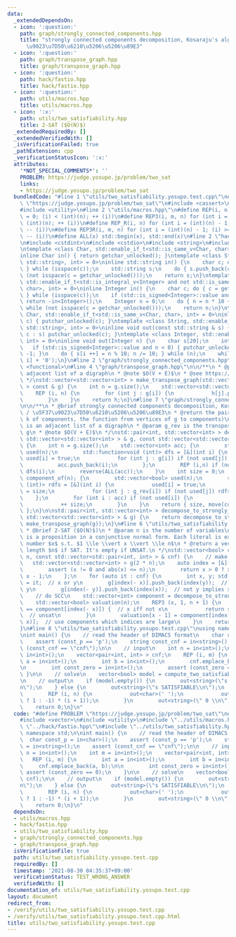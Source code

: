 ```yaml
---
data:
  _extendedDependsOn:
  - icon: ':question:'
    path: graph/strongly_connected_components.hpp
    title: "strongly connected components decomposition, Kosaraju's algorithm / \u5F37\
      \u9023\u7D50\u6210\u5206\u5206\u89E3"
  - icon: ':question:'
    path: graph/transpose_graph.hpp
    title: graph/transpose_graph.hpp
  - icon: ':question:'
    path: hack/fastio.hpp
    title: hack/fastio.hpp
  - icon: ':question:'
    path: utils/macros.hpp
    title: utils/macros.hpp
  - icon: ':x:'
    path: utils/two_satisfiability.hpp
    title: 2-SAT ($O(N)$)
  _extendedRequiredBy: []
  _extendedVerifiedWith: []
  _isVerificationFailed: true
  _pathExtension: cpp
  _verificationStatusIcon: ':x:'
  attributes:
    '*NOT_SPECIAL_COMMENTS*': ''
    PROBLEM: https://judge.yosupo.jp/problem/two_sat
    links:
    - https://judge.yosupo.jp/problem/two_sat
  bundledCode: "#line 1 \"utils/two_satisfiability.yosupo.test.cpp\"\n#define PROBLEM\
    \ \"https://judge.yosupo.jp/problem/two_sat\"\n#include <cassert>\n#include <vector>\n\
    #include <utility>\n#line 2 \"utils/macros.hpp\"\n#define REP(i, n) for (int i\
    \ = 0; (i) < (int)(n); ++ (i))\n#define REP3(i, m, n) for (int i = (m); (i) <\
    \ (int)(n); ++ (i))\n#define REP_R(i, n) for (int i = (int)(n) - 1; (i) >= 0;\
    \ -- (i))\n#define REP3R(i, m, n) for (int i = (int)(n) - 1; (i) >= (int)(m);\
    \ -- (i))\n#define ALL(x) std::begin(x), std::end(x)\n#line 2 \"hack/fastio.hpp\"\
    \n#include <cstdint>\n#include <cstdio>\n#include <string>\n#include <type_traits>\n\
    \ntemplate <class Char, std::enable_if_t<std::is_same_v<Char, char>, int> = 0>\n\
    inline Char in() { return getchar_unlocked(); }\ntemplate <class String, std::enable_if_t<std::is_same_v<String,\
    \ std::string>, int> = 0>\ninline std::string in() {\n    char c; do { c = getchar_unlocked();\
    \ } while (isspace(c));\n    std::string s;\n    do { s.push_back(c); } while\
    \ (not isspace(c = getchar_unlocked()));\n    return s;\n}\ntemplate <class Integer,\
    \ std::enable_if_t<std::is_integral_v<Integer> and not std::is_same_v<Integer,\
    \ char>, int> = 0>\ninline Integer in() {\n    char c; do { c = getchar_unlocked();\
    \ } while (isspace(c));\n    if (std::is_signed<Integer>::value and c == '-')\
    \ return -in<Integer>();\n    Integer n = 0;\n    do { n = n * 10 + c - '0'; }\
    \ while (not isspace(c = getchar_unlocked()));\n    return n;\n}\n\ntemplate <class\
    \ Char, std::enable_if_t<std::is_same_v<Char, char>, int> = 0>\ninline void out(char\
    \ c) { putchar_unlocked(c); }\ntemplate <class String, std::enable_if_t<std::is_same_v<String,\
    \ std::string>, int> = 0>\ninline void out(const std::string & s) { for (char\
    \ c : s) putchar_unlocked(c); }\ntemplate <class Integer, std::enable_if_t<std::is_integral_v<Integer>,\
    \ int> = 0>\ninline void out(Integer n) {\n    char s[20];\n    int i = 0;\n \
    \   if (std::is_signed<Integer>::value and n < 0) { putchar_unlocked('-'); n *=\
    \ -1; }\n    do { s[i ++] = n % 10; n /= 10; } while (n);\n    while (i) putchar_unlocked(s[--\
    \ i] + '0');\n}\n#line 2 \"graph/strongly_connected_components.hpp\"\n#include\
    \ <functional>\n#line 4 \"graph/transpose_graph.hpp\"\n\n/**\n * @param g is an\
    \ adjacent list of a digraph\n * @note $O(V + E)$\n * @see https://en.wikipedia.org/wiki/Transpose_graph\n\
    \ */\nstd::vector<std::vector<int> > make_transpose_graph(std::vector<std::vector<int>\
    \ > const & g) {\n    int n = g.size();\n    std::vector<std::vector<int> > h(n);\n\
    \    REP (i, n) {\n        for (int j : g[i]) {\n            h[j].push_back(i);\n\
    \        }\n    }\n    return h;\n}\n#line 7 \"graph/strongly_connected_components.hpp\"\
    \n\n/**\n * @brief strongly connected components decomposition, Kosaraju's algorithm\
    \ / \u5F37\u9023\u7D50\u6210\u5206\u5206\u89E3\n * @return the pair (the number\
    \ k of components, the function from vertices of g to components)\n * @param g\
    \ is an adjacent list of a digraph\n * @param g_rev is the transpose graph of\
    \ g\n * @note $O(V + E)$\n */\nstd::pair<int, std::vector<int> > decompose_to_strongly_connected_components(const\
    \ std::vector<std::vector<int> > & g, const std::vector<std::vector<int> > & g_rev)\
    \ {\n    int n = g.size();\n    std::vector<int> acc; {\n        std::vector<bool>\
    \ used(n);\n        std::function<void (int)> dfs = [&](int i) {\n           \
    \ used[i] = true;\n            for (int j : g[i]) if (not used[j]) dfs(j);\n \
    \           acc.push_back(i);\n        };\n        REP (i,n) if (not used[i])\
    \ dfs(i);\n        reverse(ALL(acc));\n    }\n    int size = 0;\n    std::vector<int>\
    \ component_of(n); {\n        std::vector<bool> used(n);\n        std::function<void\
    \ (int)> rdfs = [&](int i) {\n            used[i] = true;\n            component_of[i]\
    \ = size;\n            for (int j : g_rev[i]) if (not used[j]) rdfs(j);\n    \
    \    };\n        for (int i : acc) if (not used[i]) {\n            rdfs(i);\n\
    \            ++ size;\n        }\n    }\n    return { size, move(component_of)\
    \ };\n}\n\nstd::pair<int, std::vector<int> > decompose_to_strongly_connected_components(const\
    \ std::vector<std::vector<int> > & g) {\n    return decompose_to_strongly_connected_components(g,\
    \ make_transpose_graph(g));\n}\n#line 6 \"utils/two_satisfiability.hpp\"\n\n/**\n\
    \ * @brief 2-SAT ($O(N)$)\n * @param n is the number of variables\n * @param cnf\
    \ is a proposition in a conjunctive normal form. Each literal is expressed as\
    \ number $x$ s.t. $1 \\le \\vert x \\vert \\le n$\n * @return a vector with the\
    \ length $n$ if SAT. It's empty if UNSAT.\n */\nstd::vector<bool> compute_two_satisfiability(int\
    \ n, const std::vector<std::pair<int, int> > & cnf) {\n    // make digraph\n \
    \   std::vector<std::vector<int> > g(2 * n);\n    auto index = [&](int x) {\n\
    \        assert (x != 0 and abs(x) <= n);\n        return x > 0 ? x - 1 : n -\
    \ x - 1;\n    };\n    for (auto it : cnf) {\n        int x, y; std::tie(x, y)\
    \ = it;  // x or y\n        g[index(- x)].push_back(index(y));  // not x implies\
    \ y\n        g[index(- y)].push_back(index(x));  // not y implies x\n    }\n\n\
    \    // do SCC\n    std::vector<int> component = decompose_to_strongly_connected_components(g).second;\n\
    \    std::vector<bool> valuation(n);\n    REP3 (x, 1, n + 1) {\n        if (component[index(x)]\
    \ == component[index(- x)]) {  // x iff not x\n            return std::vector<bool>();\
    \  // unsat\n        }\n        valuation[x - 1] = component[index(x)] > component[index(-\
    \ x)];  // use components which indices are large\n    }\n    return valuation;\n\
    }\n#line 8 \"utils/two_satisfiability.yosupo.test.cpp\"\nusing namespace std;\n\
    \nint main() {\n    // read the header of DIMACS format\n    char const_p = in<char>();\n\
    \    assert (const_p == 'p');\n    string const_cnf = in<string>();\n    assert\
    \ (const_cnf == \"cnf\");\n\n    // input\n    int n = in<int>();\n    int m =\
    \ in<int>();\n    vector<pair<int, int> > cnf;\n    REP (i, m) {\n        int\
    \ a = in<int>();\n        int b = in<int>();\n        cnf.emplace_back(a, b);\n\
    \n        int const_zero = in<int>();\n        assert (const_zero == 0);\n   \
    \ }\n\n    // solve\n    vector<bool> model = compute_two_satisfiability(n, cnf);\n\
    \n    // output\n    if (model.empty()) {\n        out<string>(\"s UNSATISFIABLE\\\
    n\");\n    } else {\n        out<string>(\"s SATISFIABLE\\n\");\n        out<char>('v');\n\
    \        REP (i, n) {\n            out<char>(' ');\n            out<int>((model[i]\
    \ ? 1 : -1) * (i + 1));\n        }\n        out<string>(\" 0 \\n\");\n    }\n\
    \    return 0;\n}\n"
  code: "#define PROBLEM \"https://judge.yosupo.jp/problem/two_sat\"\n#include <cassert>\n\
    #include <vector>\n#include <utility>\n#include \"../utils/macros.hpp\"\n#include\
    \ \"../hack/fastio.hpp\"\n#include \"../utils/two_satisfiability.hpp\"\nusing\
    \ namespace std;\n\nint main() {\n    // read the header of DIMACS format\n  \
    \  char const_p = in<char>();\n    assert (const_p == 'p');\n    string const_cnf\
    \ = in<string>();\n    assert (const_cnf == \"cnf\");\n\n    // input\n    int\
    \ n = in<int>();\n    int m = in<int>();\n    vector<pair<int, int> > cnf;\n \
    \   REP (i, m) {\n        int a = in<int>();\n        int b = in<int>();\n   \
    \     cnf.emplace_back(a, b);\n\n        int const_zero = in<int>();\n       \
    \ assert (const_zero == 0);\n    }\n\n    // solve\n    vector<bool> model = compute_two_satisfiability(n,\
    \ cnf);\n\n    // output\n    if (model.empty()) {\n        out<string>(\"s UNSATISFIABLE\\\
    n\");\n    } else {\n        out<string>(\"s SATISFIABLE\\n\");\n        out<char>('v');\n\
    \        REP (i, n) {\n            out<char>(' ');\n            out<int>((model[i]\
    \ ? 1 : -1) * (i + 1));\n        }\n        out<string>(\" 0 \\n\");\n    }\n\
    \    return 0;\n}\n"
  dependsOn:
  - utils/macros.hpp
  - hack/fastio.hpp
  - utils/two_satisfiability.hpp
  - graph/strongly_connected_components.hpp
  - graph/transpose_graph.hpp
  isVerificationFile: true
  path: utils/two_satisfiability.yosupo.test.cpp
  requiredBy: []
  timestamp: '2021-08-30 04:35:37+09:00'
  verificationStatus: TEST_WRONG_ANSWER
  verifiedWith: []
documentation_of: utils/two_satisfiability.yosupo.test.cpp
layout: document
redirect_from:
- /verify/utils/two_satisfiability.yosupo.test.cpp
- /verify/utils/two_satisfiability.yosupo.test.cpp.html
title: utils/two_satisfiability.yosupo.test.cpp
---
```

